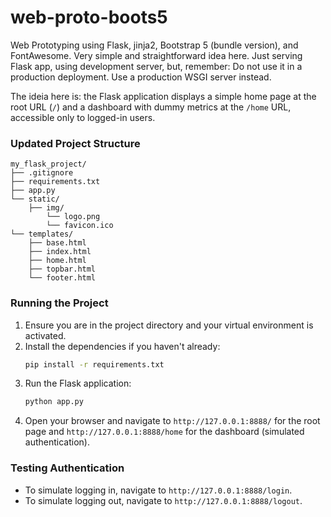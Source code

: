 # web-proto-boots5
Web Prototyping using Flask, jinja2, Bootstrap 5 (bundle version), and FontAwesome. Very simple and straightforward idea here. Just serving Flask app, using development server, but, remember:  Do not use it in a production deployment. Use a production WSGI server instead.

The ideia here is: the Flask application displays a simple home page at the root URL (`/`) and a dashboard with dummy metrics at the `/home` URL, accessible only to logged-in users.

### Updated Project Structure

```plaintext
my_flask_project/
├── .gitignore
├── requirements.txt
├── app.py
└── static/
    ├── img/
        └── logo.png
        └── favicon.ico
└── templates/
    ├── base.html
    ├── index.html
    ├── home.html
    ├── topbar.html
    └── footer.html
```


### Running the Project

1. Ensure you are in the project directory and your virtual environment is activated.
2. Install the dependencies if you haven't already:
    ```sh
    pip install -r requirements.txt
    ```
3. Run the Flask application:
    ```sh
    python app.py
    ```
4. Open your browser and navigate to `http://127.0.0.1:8888/` for the root page and `http://127.0.0.1:8888/home` for the dashboard (simulated authentication).

### Testing Authentication

- To simulate logging in, navigate to `http://127.0.0.1:8888/login`.
- To simulate logging out, navigate to `http://127.0.0.1:8888/logout`.

